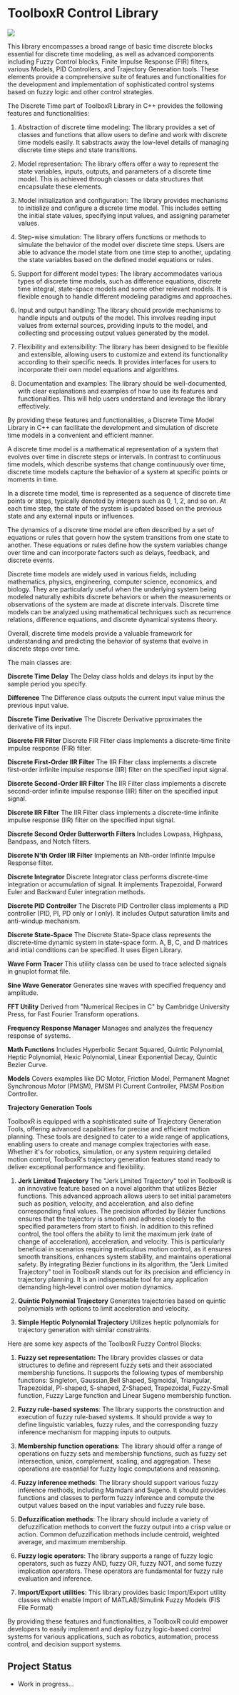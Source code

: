# ToolboxR Control Library


![](https://github.com/borisRadonic/ToolboxR/blob/master/3p.png)

This library encompasses a broad range of basic time discrete blocks essential for discrete time modeling, as well as advanced components including Fuzzy Control blocks, Finite Impulse Response (FIR) filters, various Models, PID Controllers, and Trajectory Generation tools. These elements provide a comprehensive suite of features and functionalities for the development and implementation of sophisticated control systems based on fuzzy logic and other control strategies.

The Discrete Time part of ToolboxR Library in C++ provides the following features and functionalities:

   1. Abstraction of discrete time modeling: The library provides a set of classes and functions that allow users to define and work with discrete time models easily. It sabstracts away the low-level details of managing discrete time steps and state transitions.

   2. Model representation: The library offers offer a way to represent the state variables, inputs, outputs, and parameters of a discrete time model. This is achieved through classes or data structures that encapsulate these elements.

   3. Model initialization and configuration: The library provides mechanisms to initialize and configure a discrete time model. This includes setting the initial state values, specifying input values, and assigning parameter values.

   4. Step-wise simulation: The library offers functions or methods to simulate the behavior of the model over discrete time steps. Users are able to advance the model state from one time step to another, updating the state variables based on the defined model equations or rules.

   5. Support for different model types: The library accommodates various types of discrete time models, such as difference equations, discrete time integral, state-space models and some other relevant models. It is flexible enough to handle different modeling paradigms and approaches.

   6. Input and output handling: The library should provide mechanisms to handle inputs and outputs of the model. This involves reading input values from external sources, providing inputs to the model, and collecting and processing output values generated by the model.

   7. Flexibility and extensibility: The library has been designed to be flexible and extensible, allowing users to customize and extend its functionality according to their specific needs. It provides interfaces for users to incorporate their own model equations and algorithms.

   8. Documentation and examples: The library should be well-documented, with clear explanations and examples of how to use its features and functionalities. This will help users understand and leverage the library effectively.

By providing these features and functionalities, a Discrete Time Model Library in C++ can facilitate the development and simulation of discrete time models in a convenient and efficient manner.

A discrete time model is a mathematical representation of a system that evolves over time in discrete steps or intervals. 
In contrast to continuous time models, which describe systems that change continuously over time, discrete time models capture the behavior of a system at specific points or moments in time.

In a discrete time model, time is represented as a sequence of discrete time points or steps, typically denoted by integers such as 0, 1, 2, and so on. At each time step, the state of the system is updated based on the previous state and any external inputs or influences.

The dynamics of a discrete time model are often described by a set of equations or rules that govern how the system transitions from one state to another. These equations or rules define how the system variables change over time and can incorporate factors such as delays,
feedback, and discrete events.

Discrete time models are widely used in various fields, including mathematics, physics, engineering, computer science, economics, and biology. They are particularly useful when the underlying system being modeled naturally exhibits discrete behaviors or when the measurements
or observations of the system are made at discrete intervals. Discrete time models can be analyzed using mathematical techniques such as recurrence relations, difference equations, and discrete dynamical systems theory.

Overall, discrete time models provide a valuable framework for understanding and predicting the behavior of systems that evolve in discrete steps over time.

The main classes are:

  **Discrete Time Delay**
  The Delay class holds and delays its input by the sample period you specify.

  **Difference**
  The Difference class outputs the current input value minus the previous input value.

  **Discrete Time Derivative**
  The Discrete Derivative pproximates the derivative of its input.

  **Discrete FIR Filter**
  Discrete FIR Filter class implements a discrete-time finite impulse response (FIR) filter.

  **Discrete First-Order IIR Filter**
  The IIR Filter class implements a discrete first-order infinite impulse response (IIR) filter on the specified input signal.

  **Discrete Second-Order IIR Filter**
  The IIR Filter class implements a discrete second-order infinite impulse response (IIR) filter on the specified input signal.	

  **Discrete IIR Filter**
  The IIR Filter class implements a discrete-time infinite impulse response (IIR) filter on the specified input signal.

  **Discrete Second Order Butterworth Filters**
  Includes Lowpass, Highpass, Bandpass, and Notch filters.

  **Discrete N'th Order IIR Filter**
   Implements an Nth-order Infinite Impulse Response filter.

  **Discrete Integrator**
  Discrete Integrator class performs discrete-time integration or accumulation of signal. It implements Trapezoidal, Forward Euler and Backward Euler integration methods.

  **Discrete PID Controller**
  The Discrete PID Controller class implements a PID controller (PID, PI, PD only or I only). It includes Output saturation limits and anti-windup mechanism.

  **Discrete State-Space**
  The Discrete State-Space class represents the discrete-time dynamic system in state-space form. A, B, C, and D matrices and intial conditions can be specified. It uses Eigen Library.
	
  **Wave Form Tracer**
  This utility classs can be used to trace selected signals in gnuplot format file.

  **Sine Wave Generator**
  Generates sine waves with specified frequency and amplitude.

  **FFT Utility**
  Derived from "Numerical Recipes in C" by Cambridge University Press, for Fast Fourier Transform operations.

  **Frequency Response Manager**
  Manages and analyzes the frequency response of systems.

  **Math Functions**
  Includes Hyperbolic Secant Squared, Quintic Polynomial, Heptic Polynomial, Hexic Polynomial, Linear Exponential Decay, Quintic Bezier Curve.

  **Models**
  Covers examples like DC Motor, Friction Model, Permanent Magnet Synchronous Motor (PMSM), PMSM PI Current Controller, PMSM Position Controller.

**Trajectory Generation Tools**

ToolboxR is equipped with a sophisticated suite of Trajectory Generation Tools, offering advanced capabilities for precise and efficient motion planning. These tools are designed to cater to a wide range of applications, enabling users to create and manage complex trajectories with ease. Whether it's for robotics, simulation, or any system requiring detailed motion control, ToolboxR's trajectory generation features stand ready to deliver exceptional performance and flexibility.

   1. **Jerk Limited Trajectory** 
   The "Jerk Limited Trajectory" tool in ToolboxR is an innovative feature based on a novel algorithm that utilizes Bézier functions. This advanced approach allows users to set initial parameters such as position, velocity, and acceleration, and also define corresponding final values. The precision afforded by Bézier functions ensures that the trajectory is smooth and adheres closely to the specified parameters from start to finish.
   In addition to this refined control, the tool offers the ability to limit the maximum jerk (rate of change of acceleration), acceleration, and velocity. This is particularly beneficial in scenarios requiring meticulous motion control, as it ensures smooth transitions, enhances system stability, and maintains operational safety.
   By integrating Bézier functions in its algorithm, the "Jerk Limited Trajectory" tool in ToolboxR stands out for its precision and efficiency in trajectory planning. It is an indispensable tool for any application demanding high-level control over motion dynamics.
   
   2. **Quintic Polynomial Trajectory**
   Generates trajectories based on quintic polynomials with options to limit acceleration and velocity.

   3. **Simple Heptic Polynomial Trajectory**
   Utilizes heptic polynomials for trajectory generation with similar constraints.

Here are some key aspects of the ToolboxR Fuzzy Control Blocks:

   1. **Fuzzy set representation:** The library provides classes or data structures to define and represent fuzzy sets and their associated membership functions. 
      It supports the following types of membership functions: Singleton, Gaussian,Bell Shaped, Sigmoidal, Triangular, Trapezoidal, PI-shaped, S-shaped, Z-Shaped, Trapezoidal, Fuzzy-Small function, Fuzzy Large function  and Linear Sugeno membership function.

   2. **Fuzzy rule-based systems**: The library supports the construction and execution of fuzzy rule-based systems. It should provide a way to define linguistic variables, fuzzy rules, and the corresponding fuzzy inference mechanism for mapping inputs to outputs.

   3. **Membership function operations**: The library should offer a range of operations on fuzzy sets and membership functions, such as fuzzy set intersection, union, complement, scaling, and aggregation. These operations are essential for fuzzy logic computations and reasoning.

   4. **Fuzzy inference methods**: The library should support various fuzzy inference methods, including Mamdani and Sugeno. It should provides functions and classes to perform fuzzy inference and compute the output values based on the input variables and fuzzy rule base.

   5. **Defuzzification methods**: The library should include a variety of defuzzification methods to convert the fuzzy output into a crisp value or action. Common defuzzification methods include centroid, weighted average, and maximum membership.

   6. **Fuzzy logic operators**: The library supports a range of fuzzy logic operators, such as fuzzy AND, fuzzy OR, fuzzy NOT, and some fuzzy implication operators. These operators are fundamental for fuzzy rule evaluation and inference.

   8. **Import/Export utilities**: This library provides basic Import/Export utility classes which enable Import of MATLAB/Simulink Fuzzy Models (FIS File Format)

By providing these features and functionalities, a ToolboxR could empower developers to easily implement and deploy fuzzy logic-based control systems for various applications, such as robotics, automation, process control, and decision support systems.


## Project Status

* Work in progress...
